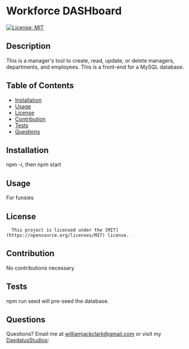 # Workforce DASHboard
  [![License: MIT](https://img.shields.io/badge/License-MIT-yellow.svg)](https://opensource.org/licenses/MIT)
  ## Description
  This is a manager's tool to create, read, update, or delete managers, departments, and employees.  This is a front-end for a MySQL database.
  ## Table of Contents
  * [Installation](#installation)
  * [Usage](#usage)
  * [License](#license)
  * [Contribution](#contribution)
  * [Tests](#tests)
  * [Questions](#questions)
   
  ## Installation
  npm -i, then npm start

  ## Usage
  For funsies

  ## License
      This project is licensed under the [MIT](https://opensource.org/licenses/MIT) license.

  ## Contribution
  No contributions necessary

  ## Tests
  npm run seed will pre-seed the database.

  ## Questions
  Questions?  Email me at williamjackclark@gmail.com or visit my [DaedalusStudios](GitHub):
  
